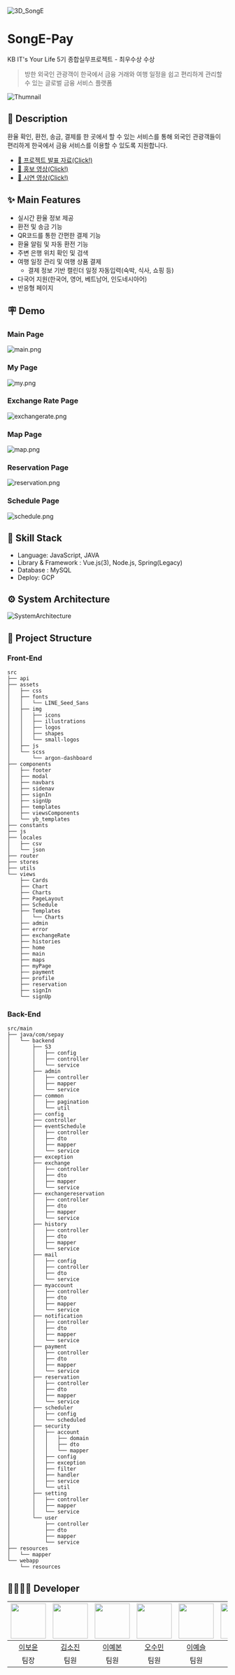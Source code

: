![3D_SongE](https://github.com/yesslee/song-e-pay/blob/main/frontend/public/images/3D_SongE.png)

# SongE-Pay
KB IT's Your Life 5기 종합실무프로젝트 - 최우수상 수상
> 방한 외국인 관광객이 한국에서 금융 거래와 여행 일정을 쉽고 편리하게 관리할 수 있는 글로벌 금융 서비스 플랫폼 

![Thumnail](https://github.com/yesslee/song-e-pay/blob/main/readme_img/Thumnail.png)


## 📖 Description
환율 확인, 환전, 송금, 결제를 한 곳에서 할 수 있는 서비스를 통해 외국인 관광객들이 편리하게 한국에서 금융 서비스를 이용할 수 있도록 지원합니다.
- [🍄 프로젝트 발표 자료(Click!)](https://github.com/yesslee/song-e-pay/blob/main/documents/P7-3_%EC%B5%9C%EC%A2%85%EB%B0%9C%ED%91%9CPPT.pdf)
- [🎥 홍보 영상(Click!)](https://drive.google.com/file/d/13QEDmfQn_LGDyKefaQoQu02f7Czppo63/view?usp=sharing)
- [🎥 시연 영상(Click!)](https://drive.google.com/file/d/1zcLK3nyzw2v_HL8ic5oXz7A0X4F2g1fV/view?usp=sharing)

## ✨ Main Features
- 실시간 환율 정보 제공
- 환전 및 송금 기능
- QR코드를 통한 간편한 결제 기능
- 환율 알림 및 자동 환전 기능
- 주변 은행 위치 확인 및 검색
- 여행 일정 관리 및 여행 상품 결제
  - 결제 정보 기반 캘린더 일정 자동입력(숙박, 식사, 쇼핑 등)
- 다국어 지원(한국어, 영어, 베트남어, 인도네시아어)
- 반응형 페이지

## 🪧 Demo
### Main Page
![main.png](https://github.com/yesslee/song-e-pay/blob/main/readme_img/Main.png)

### My Page
![my.png](https://github.com/yesslee/song-e-pay/blob/main/readme_img/Mypage.png)

### Exchange Rate Page
![exchangerate.png](https://github.com/yesslee/song-e-pay/blob/main/readme_img/ExchangeRate.png)

### Map Page
![map.png](https://github.com/yesslee/song-e-pay/blob/main/readme_img/Map.png)

### Reservation Page
![reservation.png](https://github.com/yesslee/song-e-pay/blob/main/readme_img/Reservation.png)

### Schedule Page
![schedule.png](https://github.com/yesslee/song-e-pay/blob/main/readme_img/Schedule.png)


## 🔧 Skill Stack
- Language: JavaScript, JAVA
- Library & Framework : Vue.js(3), Node.js, Spring(Legacy)
- Database : MySQL
- Deploy: GCP

## ⚙️ System Architecture
![SystemArchitecture](https://github.com/yesslee/song-e-pay/blob/main/documents/%EC%8B%9C%EC%8A%A4%ED%85%9C%EC%95%84%ED%82%A4%ED%85%8D%EC%B2%98.png)

## 📂 Project Structure
### Front-End
```
src
├── api
├── assets
│   ├── css
│   ├── fonts
│   │   └── LINE_Seed_Sans
│   ├── img
│   │   ├── icons
│   │   ├── illustrations
│   │   ├── logos
│   │   ├── shapes
│   │   └── small-logos
│   ├── js
│   └── scss
│       └── argon-dashboard
├── components
│   ├── footer
│   ├── modal
│   ├── navbars
│   ├── sidenav
│   ├── signIn
│   ├── signUp
│   ├── templates
│   ├── viewsComponents
│   └── yb_templates
├── constants
├── js
├── locales
│   ├── csv
│   └── json
├── router
├── stores
├── utils
└── views
    ├── Cards
    ├── Chart
    ├── Charts
    ├── PageLayout
    ├── Schedule
    ├── Templates
    │   └── Charts
    ├── admin
    ├── error
    ├── exchangeRate
    ├── histories
    ├── home
    ├── main
    ├── maps
    ├── myPage
    ├── payment
    ├── profile
    ├── reservation
    ├── signIn
    └── signUp
```
### Back-End
```
src/main
├── java/com/sepay
│   └── backend
│       ├── S3
│       │   ├── config
│       │   ├── controller
│       │   └── service
│       ├── admin
│       │   ├── controller
│       │   ├── mapper
│       │   └── service
│       ├── common
│       │   ├── pagination
│       │   └── util
│       ├── config
│       ├── controller
│       ├── eventSchedule
│       │   ├── controller
│       │   ├── dto
│       │   ├── mapper
│       │   └── service
│       ├── exception
│       ├── exchange
│       │   ├── controller
│       │   ├── dto
│       │   ├── mapper
│       │   └── service
│       ├── exchangereservation
│       │   ├── controller
│       │   ├── dto
│       │   ├── mapper
│       │   └── service
│       ├── history
│       │   ├── controller
│       │   ├── dto
│       │   ├── mapper
│       │   └── service
│       ├── mail
│       │   ├── config
│       │   ├── controller
│       │   ├── dto
│       │   └── service
│       ├── myaccount
│       │   ├── controller
│       │   ├── dto
│       │   ├── mapper
│       │   └── service
│       ├── notification
│       │   ├── controller
│       │   ├── dto
│       │   ├── mapper
│       │   └── service
│       ├── payment
│       │   ├── controller
│       │   ├── dto
│       │   ├── mapper
│       │   └── service
│       ├── reservation
│       │   ├── controller
│       │   ├── dto
│       │   ├── mapper
│       │   └── service
│       ├── scheduler
│       │   ├── config
│       │   └── scheduled
│       ├── security
│       │   ├── account
│       │   │   ├── domain
│       │   │   ├── dto
│       │   │   └── mapper
│       │   ├── config
│       │   ├── exception
│       │   ├── filter
│       │   ├── handler
│       │   ├── service
│       │   └── util
│       ├── setting
│       │   ├── controller
│       │   ├── mapper
│       │   └── service
│       └── user
│           ├── controller
│           ├── dto
│           ├── mapper
│           └── service
├── resources
│   └── mapper
└── webapp
    └── resources
```

## 👨‍👩‍👧‍👦 Developer

| <img src="https://github.com/BoyunLee.png" width="80"> | <img src="https://github.com/sojinnuna.png" width="80"> | <img src="https://github.com/ybon1107.png" width="80"> | <img src="https://github.com/ssooomm.png" width="80"> |  <img src="https://github.com/yesslee.png" width="80"> | <img src="https://github.com/cyh000127.png" width="80"> | <img src="https://github.com/ddubuk228.png" width="80"> |
| :----------------------------------------------------: | :------------------------------------------------------: | :--------------------------------------------------------: | :------------------------------------------------------: | :----------------------------------------------------: | :------------------------------------------------------: | :--------------------------------------------------------: |
|         [이보윤](https://github.com/BoyunLee)          |         [김소진](https://github.com/sojinnuna)          |         [이예본](https://github.com/ybon1107)          |         [오수민](https://github.com/ssooomm)          |         [이예슬](https://github.com/yesslee)          |         [최윤혁](https://github.com/cyh000127)          |         [황정현](https://github.com/ddubuk228)          |
|                          팀장                          |                           팀원                           |                            팀원                            |                           팀원                           |                           팀원                          |                           팀원                           |                            팀원                            | 



